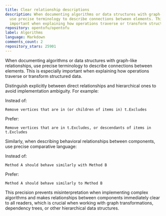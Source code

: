 ```yaml
---
title: Clear relationship descriptions
description: When documenting algorithms or data structures with graph-like relationships,
  use precise terminology to describe connections between elements. This is especially
  important when explaining how operations traverse or transform structured data.
repository: opentofu/opentofu
label: Algorithms
language: Markdown
comments_count: 2
repository_stars: 25901
---
```


When documenting algorithms or data structures with graph-like relationships, use precise terminology to describe connections between elements. This is especially important when explaining how operations traverse or transform structured data.

Distinguish explicitly between direct relationships and hierarchical ones to avoid implementation ambiguity. For example:

Instead of:
```
Remove vertices that are in (or children of items in) t.Excludes
```

Prefer:
```
Remove vertices that are in t.Excludes, or descendants of items in t.Excludes
```

Similarly, when describing behavioral relationships between components, use precise comparative language:

Instead of:
```
Method A should behave similarly with Method B
```

Prefer:
```
Method A should behave similarly to Method B
```

This precision prevents misinterpretation when implementing complex algorithms and makes relationships between components immediately clear to all readers, which is crucial when working with graph transformations, dependency trees, or other hierarchical data structures.